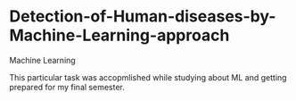 # Detection-of-Human-diseases-by-Machine-Learning-approach
Machine Learning

This particular task was accopmlished while studying about ML and getting prepared for my final semester.
